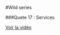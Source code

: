 #Wild series

###Quete 17 : Services

[Voir la vidéo](http://frvaillant.com/wcs/screencasts/17.mp4)
